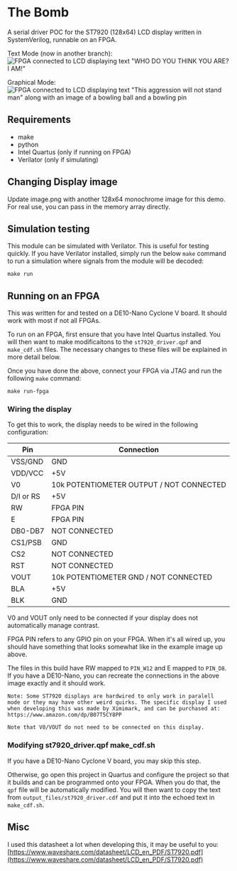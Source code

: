 # The Bomb

A serial driver POC for the ST7920 (128x64) LCD display
written in SystemVerilog, runnable on an FPGA.


Text Mode (now in another branch):
![FPGA connected to LCD displaying text "WHO DO YOU THINK YOU ARE? I AM!"](https://github.com/nickorlow/the-bomb/blob/main/.images/bomb.png?raw=true)

Graphical Mode:
![FPGA connected to LCD displaying text "This aggression will not stand man" along with an image of a bowling ball and a bowling pin](https://github.com/nickorlow/the-bomb/blob/main/.images/bomb_graphical.png?raw=true)

## Requirements

- make
- python
- Intel Quartus (only if running on FPGA)
- Verilator (only if simulating)

## Changing Display image 
Update image.png with another 128x64 monochrome image for this demo. For real 
use, you can pass in the memory array directly. 

## Simulation testing

This module can be simulated with Verilator. This is useful 
for testing quickly. If you have Verilator installed, simply 
run the below `make` command to run a simulation where signals 
from the module will be decoded:

```
make run 
```

## Running on an FPGA

This was written for and tested on a DE10-Nano Cyclone V 
board. It should work with most if not all FPGAs.

To run on an FPGA, first ensure that you have Intel 
Quartus installed. You will then want to make modificaitons 
to the `st7920_driver.qpf` and `make_cdf.sh` files. The 
necessary changes to these files will be explained in 
more detail below. 

Once you have done the above, connect your FPGA via 
JTAG and run the following `make` command:

```
make run-fpga
```

### Wiring the display

To get this to work, the display needs to be wired in the 
following configuration:

| Pin       | Connection    |
|-----------|---------------|
| VSS/GND   | GND           |
| VDD/VCC   | +5V           |
| V0        | 10k POTENTIOMETER OUTPUT / NOT CONNECTED |
| D/I or RS | +5V           |
| RW        | FPGA PIN      |
| E         | FPGA PIN      |
| DB0-DB7   | NOT CONNECTED |
| CS1/PSB   | GND           |
| CS2       | NOT CONNECTED |
| RST       | NOT CONNECTED |
| VOUT      | 10k POTENTIOMETER GND / NOT CONNECTED |
| BLA       | +5V           |
| BLK       | GND           |

V0 and VOUT only need to be connected if your display does not 
automatically manage contrast. 

FPGA PIN refers to any GPIO pin on your FPGA. When it's 
all wired up, you should have something that looks somewhat
like in the example image up above. 

The files in this build have RW mapped to `PIN_W12` and E mapped to 
`PIN_D8`. If you have a DE10-Nano, you can recreate the connections 
in the above image exactly and it should work.

```
Note: Some ST7920 displays are hardwired to only work in paralell 
mode or they may have other weird quirks. The specific display I used 
when developing this was made by Ximimark, and can be purchased at: 
https://www.amazon.com/dp/B07T5CY8PP

Note that V0/VOUT do not need to be connected on this display.
```

### Modifying st7920\_driver.qpf make\_cdf.sh 

If you have a DE10-Nano Cyclone V board, you may skip this step. 

Otherwise, go open this project in Quartus and configure the project 
so that it builds and can be programmed onto your FPGA. When you do that, 
the `qpf` file will be automatically modified. You will then want to copy
the text from `output_files/st7920_driver.cdf` and put it into the echoed 
text in `make_cdf.sh`.

## Misc

I used this datasheet a lot when developing this, it may be useful to 
you: [https://www.waveshare.com/datasheet/LCD_en_PDF/ST7920.pdf](https://www.waveshare.com/datasheet/LCD_en_PDF/ST7920.pdf)
